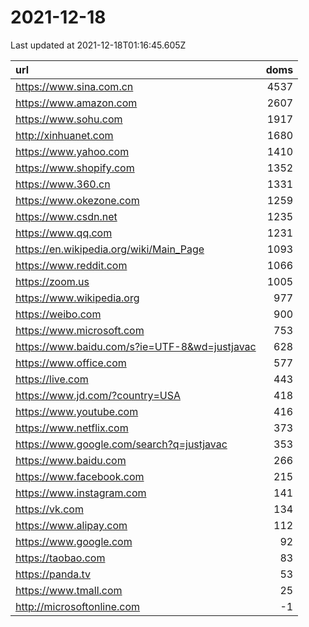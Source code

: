 # 2021-12-18

<!-- BEGIN -->
Last updated at 2021-12-18T01:16:45.605Z

url | doms
:- | -:
https://www.sina.com.cn | 4537
https://www.amazon.com | 2607
https://www.sohu.com | 1917
http://xinhuanet.com | 1680
https://www.yahoo.com | 1410
https://www.shopify.com | 1352
https://www.360.cn | 1331
https://www.okezone.com | 1259
https://www.csdn.net | 1235
https://www.qq.com | 1231
https://en.wikipedia.org/wiki/Main_Page | 1093
https://www.reddit.com | 1066
https://zoom.us | 1005
https://www.wikipedia.org | 977
https://weibo.com | 900
https://www.microsoft.com | 753
https://www.baidu.com/s?ie=UTF-8&wd=justjavac | 628
https://www.office.com | 577
https://live.com | 443
https://www.jd.com/?country=USA | 418
https://www.youtube.com | 416
https://www.netflix.com | 373
https://www.google.com/search?q=justjavac | 353
https://www.baidu.com | 266
https://www.facebook.com | 215
https://www.instagram.com | 141
https://vk.com | 134
https://www.alipay.com | 112
https://www.google.com | 92
https://taobao.com | 83
https://panda.tv | 53
https://www.tmall.com | 25
http://microsoftonline.com | -1
<!-- END -->
